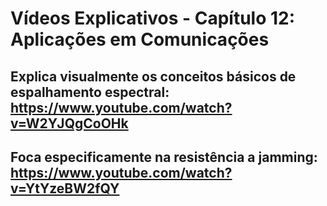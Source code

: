 # Vídeos Explicativos - Capítulo 12: Aplicações em Comunicações

## Explica visualmente os conceitos básicos de espalhamento espectral: https://www.youtube.com/watch?v=W2YJQgCoOHk


## Foca especificamente na resistência a jamming: https://www.youtube.com/watch?v=YtYzeBW2fQY